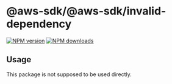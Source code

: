 # @aws-sdk/@aws-sdk/invalid-dependency

[![NPM version](https://img.shields.io/npm/v/@aws-sdk/@aws-sdk/invalid-dependency/beta.svg)](https://www.npmjs.com/package/@aws-sdk/@aws-sdk/invalid-dependency)
[![NPM downloads](https://img.shields.io/npm/dm/@aws-sdk/@aws-sdk/invalid-dependency.svg)](https://www.npmjs.com/package/@aws-sdk/@aws-sdk/invalid-dependency)

## Usage

This package is not supposed to be used directly.
